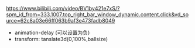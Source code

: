 https://www.bilibili.com/video/BV1by421e7xS/?spm_id_from=333.1007.top_right_bar_window_dynamic.content.click&vd_source=62c8a03e66ff063b9af3e473fadb8049

- animation-delay (可以设置为负)
- transform: tanslate3d(0,100%,ballsize)